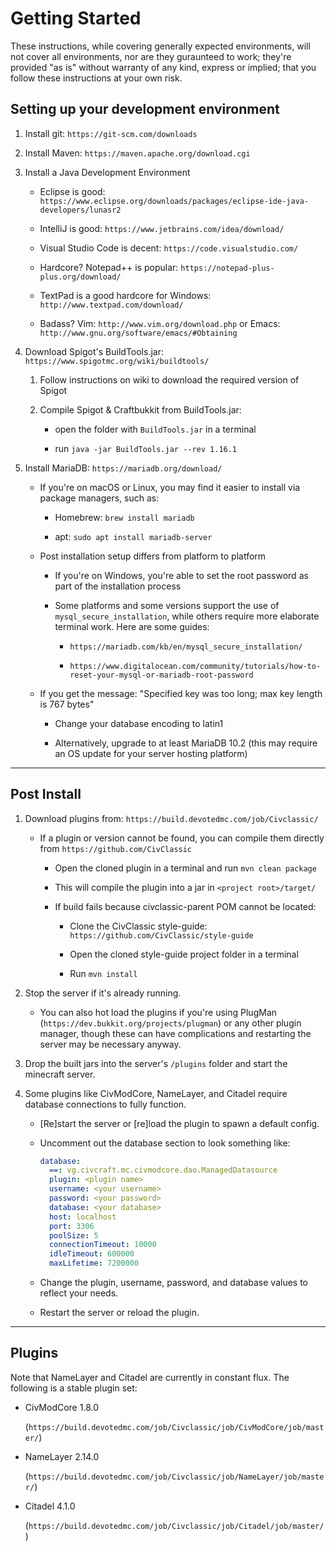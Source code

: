 # Getting Started

These instructions, while covering generally expected environments, will not cover all environments, nor are they guraunteed to work; they're provided "as is" without warranty of any kind, express or implied; that you follow these instructions at your own risk.

## Setting up your development environment

1. Install git: `https://git-scm.com/downloads`

2. Install Maven: `https://maven.apache.org/download.cgi`

3. Install a Java Development Environment

    * Eclipse is good: `https://www.eclipse.org/downloads/packages/eclipse-ide-java-developers/lunasr2`

    * IntelliJ is good: `https://www.jetbrains.com/idea/download/`

    * Visual Studio Code is decent: `https://code.visualstudio.com/`

    * Hardcore? Notepad++ is popular: `https://notepad-plus-plus.org/download/`

    * TextPad is a good hardcore for Windows: `http://www.textpad.com/download/`

    * Badass? Vim: `http://www.vim.org/download.php` or Emacs: `http://www.gnu.org/software/emacs/#Obtaining`

4. Download Spigot's BuildTools.jar: `https://www.spigotmc.org/wiki/buildtools/`

    1. Follow instructions on wiki to download the required version of Spigot

    2. Compile Spigot & Craftbukkit from BuildTools.jar:

        * open the folder with `BuildTools.jar` in a terminal

        * run `java -jar BuildTools.jar --rev 1.16.1`

5. Install MariaDB: `https://mariadb.org/download/`

    * If you're on macOS or Linux, you may find it easier to install via package managers, such as:

        * Homebrew: `brew install mariadb`

        * apt: `sudo apt install mariadb-server`

    * Post installation setup differs from platform to platform

        * If you're on Windows, you're able to set the root password as part of the installation process

        * Some platforms and some versions support the use of `mysql_secure_installation`, while others require more elaborate terminal work. Here are some guides:

            * `https://mariadb.com/kb/en/mysql_secure_installation/`

            * `https://www.digitalocean.com/community/tutorials/how-to-reset-your-mysql-or-mariadb-root-password`

    * If you get the message: "Specified key was too long; max key length is 767 bytes"
    
        * Change your database encoding to latin1

        * Alternatively, upgrade to at least MariaDB 10.2 (this may require an OS update for your server hosting platform)

---

## Post Install

1. Download plugins from: `https://build.devotedmc.com/job/Civclassic/`

    * If a plugin or version cannot be found, you can compile them directly from `https://github.com/CivClassic`

        * Open the cloned plugin in a terminal and run `mvn clean package`

        * This will compile the plugin into a jar in `<project root>/target/`

        * If build fails because civclassic-parent POM cannot be located:

            * Clone the CivClassic style-guide: `https://github.com/CivClassic/style-guide`

            * Open the cloned style-guide project folder in a terminal

            * Run `mvn install`

2. Stop the server if it's already running.

    * You can also hot load the plugins if you're using PlugMan (`https://dev.bukkit.org/projects/plugman`) or any other plugin manager, though these can have complications and restarting the server may be necessary anyway.

3. Drop the built jars into the server's `/plugins` folder and start the minecraft server.

4. Some plugins like CivModCore, NameLayer, and Citadel require database connections to fully function.

    * [Re]start the server or [re]load the plugin to spawn a default config.

    * Uncomment out the database section to look something like:

        ```yaml
        database:
          ==: vg.civcraft.mc.civmodcore.dao.ManagedDatasource
          plugin: <plugin name>
          username: <your username>
          password: <your password>
          database: <your database>
          host: localhost
          port: 3306
          poolSize: 5
          connectionTimeout: 10000
          idleTimeout: 600000
          maxLifetime: 7200000
        ```

    * Change the plugin, username, password, and database values to reflect your needs.

    * Restart the server or reload the plugin.

---

## Plugins

Note that NameLayer and Citadel are currently in constant flux. The following is a stable plugin set:

* CivModCore 1.8.0

  (`https://build.devotedmc.com/job/Civclassic/job/CivModCore/job/master/`)

* NameLayer 2.14.0

  (`https://build.devotedmc.com/job/Civclassic/job/NameLayer/job/master/`)

* Citadel 4.1.0

  (`https://build.devotedmc.com/job/Civclassic/job/Citadel/job/master/`)